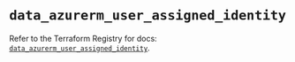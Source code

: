 # `data_azurerm_user_assigned_identity`

Refer to the Terraform Registry for docs: [`data_azurerm_user_assigned_identity`](https://registry.terraform.io/providers/hashicorp/azurerm/4.2.0/docs/data-sources/user_assigned_identity).

